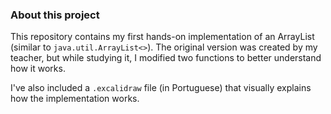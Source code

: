 ### About this project

This repository contains my first hands-on implementation of an ArrayList (similar to `java.util.ArrayList<>`). The original version was created by my teacher, but while studying it, I modified two functions to better understand how it works.  

I've also included a `.excalidraw` file (in Portuguese) that visually explains how the implementation works.
